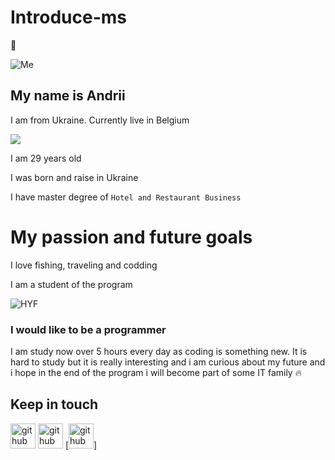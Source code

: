 # Introduce-ms

:open_hands:

![Me](https://scontent-bru2-1.xx.fbcdn.net/v/t1.18169-9/22196441_704652599728918_4988942917679053456_n.jpg?_nc_cat=109&ccb=1-5&_nc_sid=09cbfe&_nc_ohc=aH0pbLI5FocAX9Mxu0a&_nc_ht=scontent-bru2-1.xx&oh=00_AT-cP07aInucteKc-WJzyViGbxYdPFJ2b3mdnFcbiPQ8vQ&oe=624EB9CD)

## My name is Andrii

I am from Ukraine. Currently live in Belgium

![](https://acegif.com/wp-content/uploads/2022/4hv9xm/ukrainian-waving-flag-35.gif)

I am 29 years old

I was born and raise in Ukraine

 I have master degree of `Hotel and Restaurant Business`

# My passion and future goals

I love fishing, traveling and codding

I am a student of the program

![HYF](https://avatars.githubusercontent.com/u/36824945?s=200&v=4)

### I would like to be a programmer

I am study now over 5 hours every day as coding is something new. It is hard to study but it is really interesting and i am curious about my future and i hope in the end of the program i will become part of some IT family :fire:

## Keep in touch

[<img src='https://sweamfo.se/wp-content/uploads/2013/11/LinkedIn-icon-logo-+small.gif' alt='github' height='40'>](https://www.linkedin.com/in/%D0%B0%D0%BD%D0%B4%D1%80%D1%96%D0%B9-%D0%B2%D0%BB%D0%B0%D1%81%D1%8E%D0%BA-b0030789/)
[<img src='https://th.bing.com/th/id/R.4a4709d7f99471c386c2cbafd752b785?rik=wjiTHcalA2UY4w&riu=http%3a%2f%2fclipart-library.com%2fimages_k%2ffacebook-icon-transparent-background%2ffacebook-icon-transparent-background-18.jpg&ehk=%2bGtnhhswtI1HpOq2PNNlWlJVH42qvxLJwv9hOlRunJA%3d&risl=&pid=ImgRaw&r=0' alt='github' height='40'>](https://www.facebook.com/AndriiVlasiukM)
[[<img src='https://th.bing.com/th/id/R.36b9919e6549a754e23b60351053af05?rik=5mLNZSLHXV3e1g&pid=ImgRaw&r=0' alt='github' height='40'>]](https://github.com/andriivam)
